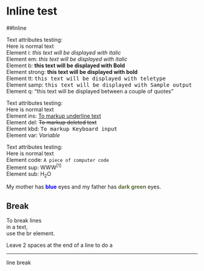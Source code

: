 <html>
<head>
<style>
samp { 
    font-family: monospace;
    size: 24;
}
var { 
    font-style: italic;
}
kbd { 
    font-family: monospace;
}

</style>

<h1>Inline test</h1>

</head>
<body>
##Inline

<p>Text attributes testing: <br/>
Here is normal text<br/>
Element i: <i>this text will be displayed with italic</i><br/>
Element em: <em>this text will be displayed with italic</em><br/>
Element b: <b>this text will be displayed with Bold</b><br/>
Element strong: <strong>this text will be displayed with bold</strong><br/>
Element tt: <tt>this text will be displayed with teletype</tt><br/>
Element samp: <samp>this text will be displayed with Sample output</samp><br/>
Element q: <q>this text will be displayed between a couple of quotes</q><br/>
</p>

<p>Text attributes testing: <br/>
Here is normal text<br/>
Element ins: <ins>To markup underline text</ins><br/>
Element del: <del>To markup deleted text</del><br/>
Element kbd: <kbd>To markup Keyboard input</kbd><br/>
Element var: <var>Variable</var><br/>
</p>

<p>Text attributes testing: <br/>
Here is normal text<br/>
Element code: <code>A piece of computer code</code><br/>
Element sup: WWW<sup>[1]</sup><br/>
Element sub: H<sub>2</sub>O<br/>
</p>

<p>My mother has <span style="color:blue;font-weight:bold">blue</span> eyes and my father has <span style="color:darkolivegreen;font-weight:bold">dark green</span> eyes.</p>

## **Break**
<p>
To break lines<br>in a text,<br>use the br element.
</p>

<p>Leave 2 spaces at the end of a line to do a<hr /> line break</p>

</body>
</html>
